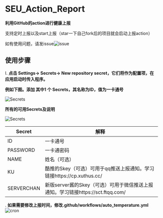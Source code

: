 # SEU_Action_Report

**利用GitHub的action进行健康上报**

支持定时上报以及start上报（star一下自己fork后的项目就会启动上报action）

如有使用问题，请发issue![issue](/img/4.png)

## 使用步骤

Ⅰ. **点击 Settings-> Secrets-> New repository secret，它们将作为配置项，在应用启动时传入程序。**

**例如下图。添加 其中1 个 Secrets，其名称为ID，值为一卡通号**

![Secrets](/img/5.png)

**所有的可用Secrets及说明**

![Secrets](/img/2.png)

| Secret     | 解释                                                         |
| ---------- | ------------------------------------------------------------ |
| ID         | 一卡通号                                                     |
| PASSWORD   | 一卡通密码                                                   |
| NAME       | 姓名（可选）                                                 |
| KU         | 酷推的Skey（可选）可用于qq推送上报通知。学习链接https://cp.xuthus.cc/ |
| SERVERCHAN | 新版server酱的Skey（可选）可用于微信推送上报通知。学习链接https://sct.ftqq.com/ |

. **如果需要修改上报时间，修改.github/workflows/auto_temperature.yml**
![cron](/img/3.png)
